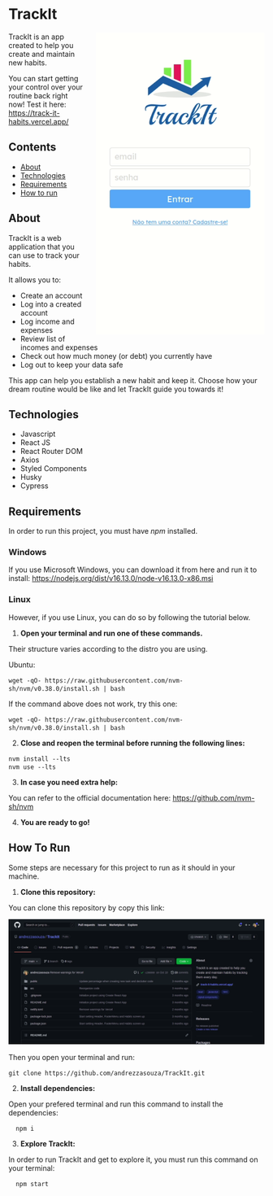 <h1>TrackIt</h1>

<img src='./src/assets/images/trackit.gif' alt='Gif showing how to use TrackIt' align='right' style='margin-left: 25px;' />

TrackIt is an app created to help you create and maintain new habits.

You can start getting your control over your routine back right now! Test it here: https://track-it-habits.vercel.app/

<h2>Contents</h2>

- <a href="#about">About</a>
- <a href="#tech">Technologies</a>
- <a href="#reqs">Requirements</a>
- <a href="#run">How to run</a>

<h2 id="about">About</h2>

TrackIt is a web application that you can use to track your habits.

It allows you to:

- Create an account
- Log into a created account
- Log income and expenses
- Review list of incomes and expenses
- Check out how much money (or debt) you currently have
- Log out to keep your data safe

This app can help you establish a new habit and keep it. Choose how your dream routine would be like and let TrackIt guide you towards it!

<h2 id="tech">Technologies</h2>

- Javascript
- React JS
- React Router DOM
- Axios
- Styled Components
- Husky
- Cypress

<h2 id="reqs">Requirements</h2>

In order to run this project, you must have _npm_ installed.

<h3>Windows</h3>

If you use Microsoft Windows, you can download it from here and run it to install: https://nodejs.org/dist/v16.13.0/node-v16.13.0-x86.msi

<h3>Linux</h3>

However, if you use Linux, you can do so by following the tutorial below.

1. **Open your terminal and run one of these commands.**

Their structure varies according to the distro you are using.

Ubuntu:

```
wget -qO- https://raw.githubusercontent.com/nvm-sh/nvm/v0.38.0/install.sh | bash
```

If the command above does not work, try this one:

```
wget -qO- https://raw.githubusercontent.com/nvm-sh/nvm/v0.38.0/install.sh | bash
```

2. **Close and reopen the terminal before running the following lines:**

```
nvm install --lts
nvm use --lts
```

3. **In case you need extra help:**

You can refer to the official documentation here: https://github.com/nvm-sh/nvm

4. **You are ready to go!**

<h2 id="run">How To Run</h2>

Some steps are necessary for this project to run as it should in your machine.

1. **Clone this repository:**

You can clone this repository by copy this link:

<img src='./src/assets/images/trackit-clone.gif' alt="Gif showing how to copy this repository's clone link" />

Then you open your terminal and run:

```
git clone https://github.com/andrezzasouza/TrackIt.git
```

2. **Install dependencies:**

Open your prefered terminal and run this command to install the dependencies:

```
  npm i
```

3. **Explore TrackIt:**

In order to run TrackIt and get to explore it, you must run this command on your terminal:

```
  npm start
```

